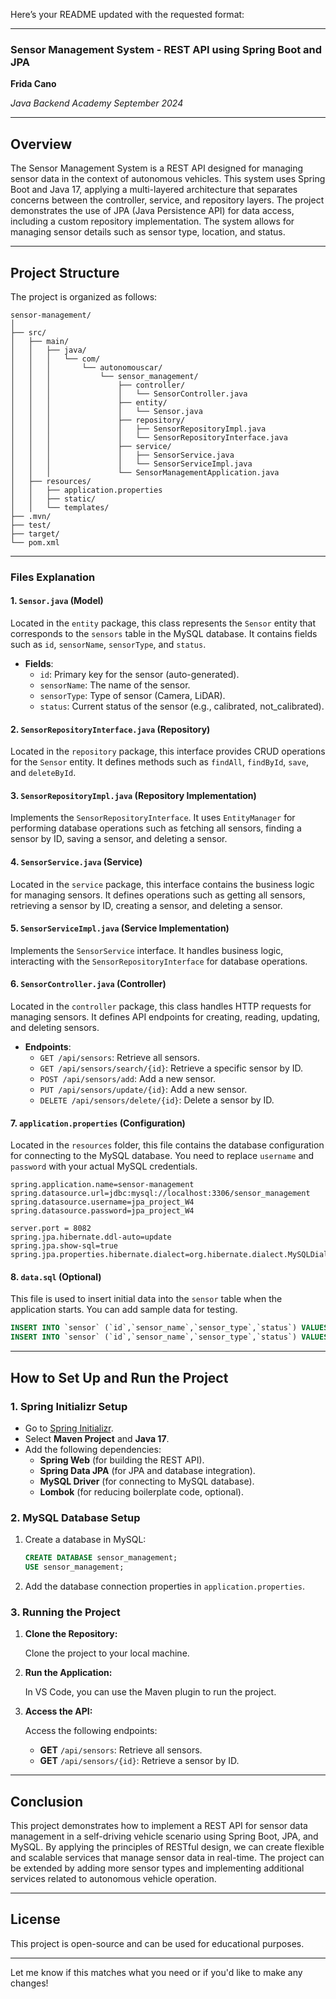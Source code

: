 Here’s your README updated with the requested format:

---

### **Sensor Management System - REST API using Spring Boot and JPA**
**Frida Cano**

*Java Backend Academy September 2024*

---

## **Overview**

The Sensor Management System is a REST API designed for managing sensor data in the context of autonomous vehicles. This system uses Spring Boot and Java 17, applying a multi-layered architecture that separates concerns between the controller, service, and repository layers. The project demonstrates the use of JPA (Java Persistence API) for data access, including a custom repository implementation. The system allows for managing sensor details such as sensor type, location, and status.

---

## **Project Structure**

The project is organized as follows:

```plaintext
sensor-management/
│
├── src/
│   ├── main/
│   │   ├── java/
│   │   │   └── com/
│   │   │       └── autonomouscar/
│   │   │           └── sensor_management/
│   │   │               ├── controller/
│   │   │               │   └── SensorController.java
│   │   │               ├── entity/
│   │   │               │   └── Sensor.java
│   │   │               ├── repository/
│   │   │               │   ├── SensorRepositoryImpl.java
│   │   │               │   └── SensorRepositoryInterface.java
│   │   │               ├── service/
│   │   │               │   ├── SensorService.java
│   │   │               │   └── SensorServiceImpl.java
│   │   │               └── SensorManagementApplication.java
│   ├── resources/
│   │   ├── application.properties
│   │   ├── static/
│   │   └── templates/
├── .mvn/
├── test/
├── target/
└── pom.xml

```

---

### **Files Explanation**

#### **1. `Sensor.java` (Model)**

Located in the `entity` package, this class represents the `Sensor` entity that corresponds to the `sensors` table in the MySQL database. It contains fields such as `id`, `sensorName`, `sensorType`, and `status`.

- **Fields**:
  - `id`: Primary key for the sensor (auto-generated).
  - `sensorName`: The name of the sensor.
  - `sensorType`: Type of sensor (Camera, LiDAR).
  - `status`: Current status of the sensor (e.g., calibrated, not_calibrated).

#### **2. `SensorRepositoryInterface.java` (Repository)**

Located in the `repository` package, this interface provides CRUD operations for the `Sensor` entity. It defines methods such as `findAll`, `findById`, `save`, and `deleteById`.

#### **3. `SensorRepositoryImpl.java` (Repository Implementation)**

Implements the `SensorRepositoryInterface`. It uses `EntityManager` for performing database operations such as fetching all sensors, finding a sensor by ID, saving a sensor, and deleting a sensor.

#### **4. `SensorService.java` (Service)**

Located in the `service` package, this interface contains the business logic for managing sensors. It defines operations such as getting all sensors, retrieving a sensor by ID, creating a sensor, and deleting a sensor.

#### **5. `SensorServiceImpl.java` (Service Implementation)**

Implements the `SensorService` interface. It handles business logic, interacting with the `SensorRepositoryInterface` for database operations.

#### **6. `SensorController.java` (Controller)**

Located in the `controller` package, this class handles HTTP requests for managing sensors. It defines API endpoints for creating, reading, updating, and deleting sensors.

- **Endpoints**:
  - `GET /api/sensors`: Retrieve all sensors.
  - `GET /api/sensors/search/{id}`: Retrieve a specific sensor by ID.
  - `POST /api/sensors/add`: Add a new sensor.
  - `PUT /api/sensors/update/{id}`: Add a new sensor.
  - `DELETE /api/sensors/delete/{id}`: Delete a sensor by ID.

#### **7. `application.properties` (Configuration)**

Located in the `resources` folder, this file contains the database configuration for connecting to the MySQL database. You need to replace `username` and `password` with your actual MySQL credentials.

```properties
spring.application.name=sensor-management
spring.datasource.url=jdbc:mysql://localhost:3306/sensor_management
spring.datasource.username=jpa_project_W4
spring.datasource.password=jpa_project_W4

server.port = 8082
spring.jpa.hibernate.ddl-auto=update
spring.jpa.show-sql=true
spring.jpa.properties.hibernate.dialect=org.hibernate.dialect.MySQLDialect
```

#### **8. `data.sql` (Optional)**

This file is used to insert initial data into the `sensor` table when the application starts. You can add sample data for testing.

```sql
INSERT INTO `sensor` (`id`,`sensor_name`,`sensor_type`,`status`) VALUES (1,'multisense','camera', 'calibrated');
INSERT INTO `sensor` (`id`,`sensor_name`,`sensor_type`,`status`) VALUES (2,'velodyne','LiDAR', 'calibrated');
```

---

## **How to Set Up and Run the Project**

### **1. Spring Initializr Setup**

- Go to [Spring Initializr](https://start.spring.io/).
- Select **Maven Project** and **Java 17**.
- Add the following dependencies:
  - **Spring Web** (for building the REST API).
  - **Spring Data JPA** (for JPA and database integration).
  - **MySQL Driver** (for connecting to MySQL database).
  - **Lombok** (for reducing boilerplate code, optional).

### **2. MySQL Database Setup**

1. Create a database in MySQL:
   ```sql
   CREATE DATABASE sensor_management;
   USE sensor_management;
   ```

2. Add the database connection properties in `application.properties`.

### **3. Running the Project**

1. **Clone the Repository:**

   Clone the project to your local machine.

2. **Run the Application:**

   In VS Code, you can use the Maven plugin to run the project.

3. **Access the API:**

   Access the following endpoints:
   - **GET** `/api/sensors`: Retrieve all sensors.
   - **GET** `/api/sensors/{id}`: Retrieve a sensor by ID.

---

## **Conclusion**

This project demonstrates how to implement a REST API for sensor data management in a self-driving vehicle scenario using Spring Boot, JPA, and MySQL. By applying the principles of RESTful design, we can create flexible and scalable services that manage sensor data in real-time. The project can be extended by adding more sensor types and implementing additional services related to autonomous vehicle operation.

---

## **License**

This project is open-source and can be used for educational purposes.

---

Let me know if this matches what you need or if you'd like to make any changes!